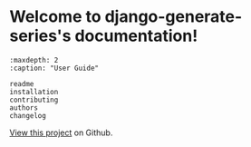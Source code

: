 # Welcome to django-generate-series's documentation!


```{toctree}
:maxdepth: 2
:caption: "User Guide"

readme
installation
contributing
authors
changelog
```

[View this project](https://github.com/OmenApps/django-generate-series) on Github.

